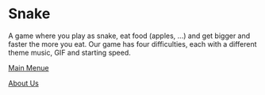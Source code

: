 # Snake 

A game where you play as snake, eat food (apples, ...) and get bigger and faster the more you eat.
Our game has four difficulties, each with a different theme music, GIF and starting speed. 

[Main Menue](index.md)

[About Us](aboutSUS.md)
